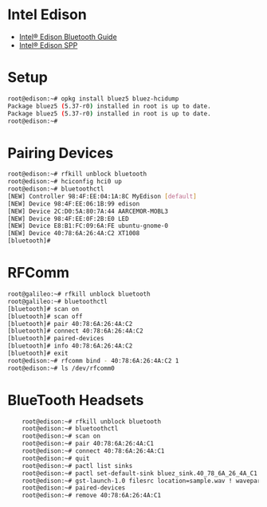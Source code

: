 # Intel Edison

- [Intel® Edison Bluetooth Guide](http://www.intel.com/support/edison/sb/CS-035381.htm)
- [Intel® Edison SPP](https://software.intel.com/en-us/articles/connecting-the-intel-edison-board-to-your-android-phone-with-serial-port-profile-spp)

# Setup

```sh
root@edison:~# opkg install bluez5 bluez-hcidump
Package bluez5 (5.37-r0) installed in root is up to date.
Package bluez5 (5.37-r0) installed in root is up to date.
root@edison:~# 
```

# Pairing Devices

```sh
root@edison:~# rfkill unblock bluetooth
root@edison:~# hciconfig hci0 up
root@edison:~# bluetoothctl
[NEW] Controller 98:4F:EE:04:1A:8C MyEdison [default]
[NEW] Device 98:4F:EE:06:1B:99 edison
[NEW] Device 2C:D0:5A:80:7A:44 AARCEMOR-MOBL3
[NEW] Device 98:4F:EE:0F:2B:E0 LED
[NEW] Device E8:B1:FC:09:6A:FE ubuntu-gnome-0
[NEW] Device 40:78:6A:26:4A:C2 XT1008
[bluetooth]# 
````

# RFComm

```sh
root@galileo:~# rfkill unblock bluetooth
root@galileo:~# bluetoothctl
[bluetooth]# scan on
[bluetooth]# scan off
[bluetooth]# pair 40:78:6A:26:4A:C2
[bluetooth]# connect 40:78:6A:26:4A:C2
[bluetooth]# paired-devices
[bluetooth]# info 40:78:6A:26:4A:C2
[bluetooth]# exit
root@edison:~# rfcomm bind - 40:78:6A:26:4A:C2 1
root@edison:~# ls /dev/rfcomm0
```

# BlueTooth Headsets

```sh
    root@edison:~# rfkill unblock bluetooth
    root@edison:~# bluetoothctl
    root@edison:~# scan on
    root@edison:~# pair 40:78:6A:26:4A:C1
    root@edison:~# connect 40:78:6A:26:4A:C1
    root@edison:~# quit
    root@edison:~# pactl list sinks
    root@edison:~# pactl set-default-sink bluez_sink.40_78_6A_26_4A_C1
    root@edison:~# gst-launch-1.0 filesrc location=sample.wav ! waveparse ! pulsesink
    root@edison:~# paired-devices
    root@edison:~# remove 40:78:6A:26:4A:C1
```
